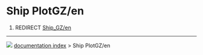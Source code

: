 # Ship PlotGZ/en
1.  REDIRECT [Ship_GZ/en](Ship_GZ/en.md)



---
![](images/Button_right.svg) [documentation index](../README.md) > Ship PlotGZ/en

